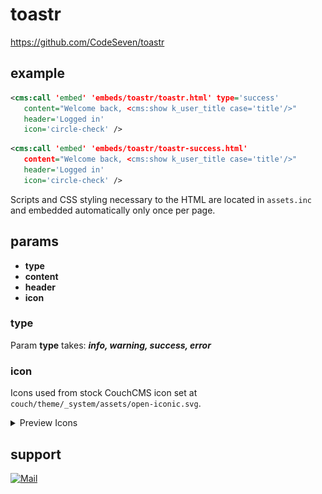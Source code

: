 # toastr

https://github.com/CodeSeven/toastr

## example

```xml
<cms:call 'embed' 'embeds/toastr/toastr.html' type='success'
   content="Welcome back, <cms:show k_user_title case='title'/>"
   header='Logged in'
   icon='circle-check' />
```

```xml
<cms:call 'embed' 'embeds/toastr/toastr-success.html'
   content="Welcome back, <cms:show k_user_title case='title'/>"
   header='Logged in'
   icon='circle-check' />
```

Scripts and CSS styling necessary to the HTML are located in `assets.inc` and embedded automatically only once per page.
## params

* **type**
* **content**
* **header**
* **icon**

### type

Param **type** takes:  ***info, warning, success, error***

### icon

Icons used from stock CouchCMS icon set at `couch/theme/_system/assets/open-iconic.svg`.


<details><summary>Preview Icons</summary>

![](img/open-iconic.png)

Repository with icons:

```shell
git clone https://github.com/iconic/open-iconic \#OpenIconic
```

Directory `#OpenIconic/svg` has a list of names to choose from. Previews in `/png` folder.
</details>


## support

[![Mail](https://img.shields.io/badge/gmail-%23539CFF.svg?&style=for-the-badge&logo=gmail&logoColor=white)](mailto:"Anton"<tony.smirnov@gmail.com>?subject=[GitHub])
